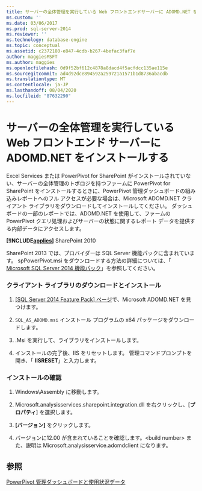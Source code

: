 ```yaml
---
title: サーバーの全体管理を実行している Web フロントエンドサーバーに ADOMD.NET をインストールする |Microsoft Docs
ms.custom: ''
ms.date: 03/06/2017
ms.prod: sql-server-2014
ms.reviewer: ''
ms.technology: database-engine
ms.topic: conceptual
ms.assetid: c2372180-e847-4cdb-b267-4befac3faf7e
author: maggiesMSFT
ms.author: maggies
ms.openlocfilehash: 0d9f52bf612c4878a8dacd4f5acfdcc135ae115e
ms.sourcegitcommit: ad4d92dce894592a259721a1571b1d8736abacdb
ms.translationtype: MT
ms.contentlocale: ja-JP
ms.lasthandoff: 08/04/2020
ms.locfileid: "87632290"
---
```

# <a name="install-adomdnet-on-web-front-end-servers-running-central-administration"></a>サーバーの全体管理を実行している Web フロントエンド サーバーに ADOMD.NET をインストールする
  Excel Services または PowerPivot for SharePoint がインストールされていない、サーバーの全体管理のトポロジを持つファームに PowerPivot for SharePoint をインストールするときに、PowerPivot 管理ダッシュボードの組み込みレポートへのフル アクセスが必要な場合は、Microsoft ADOMD.NET クライアント ライブラリをダウンロードしてインストールしてください。 ダッシュボードの一部のレポートでは、ADOMD.NET を使用して、ファームの PowerPivot クエリ処理およびサーバーの状態に関するレポート データを提供する内部データにアクセスします。  
  
 **[!INCLUDE[applies](../../includes/applies-md.md)]** SharePoint 2010  
  
 SharePoint 2013 では、プロバイダーは SQL Server 機能パックに含まれています。 spPowerPivot.msi をダウンロードする方法の詳細については、「 [Microsoft SQL Server 2014 機能パック](https://www.microsoft.com/download/details.aspx?id=35577)」を参照してください。  
  
### <a name="download-and-install-the-client-library"></a>クライアント ライブラリのダウンロードとインストール  
  
1.  [ [SQL Server 2014 Feature Pack] ページ](https://go.microsoft.com/fwlink/?LinkID=296473)で、Microsoft ADOMD.NET を見つけます。  
  
2.  `SQL_AS_ADOMD.msi` インストール プログラムの x64 パッケージをダウンロードします。  
  
3.  .Msi を実行して、ライブラリをインストールします。  
  
4.  インストールの完了後、IIS をリセットします。 管理コマンドプロンプトを開き、「 **IISRESET**」と入力します。  
  
### <a name="verify-installation"></a>インストールの確認  
  
1.  Windows\Assembly に移動します。  
  
2.  Microsoft.analysisservices.sharepoint.integration.dll を右クリックし、[**プロパティ**] を選択します。  
  
3.  **[バージョン]** をクリックします。  
  
4.  バージョンに12.00 が含まれていることを確認します。\<build number> また、説明は Microsoft.analysisservice.adomdclient になります。  
  
## <a name="see-also"></a>参照  
 [PowerPivot 管理ダッシュボードと使用状況データ](https://docs.microsoft.com/analysis-services/power-pivot-sharepoint/power-pivot-management-dashboard-and-usage-data)  
  
  
